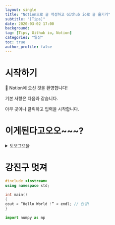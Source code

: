 ```yaml
---
layout: single
title: "Notion으로 글 작성하고 Github io로 글 옮기기"
subtitle: "[Tips]"
date: 2020-03-02 17:00
background: 
tag: [Tips, Github io, Notion]
categories: "일상"
toc: true
author_profile: false
---
```


# 시작하기

👋 Notion에 오신 것을 환영합니다!

기본 사항은 다음과 같습니다.

아무 곳이나 클릭하고 입력을 시작합니다.

# 이게된다고오오~~~?
<details>
<summary>토오그으을</summary>
<div markdown="1">       

와우 이게 된다고 ?

</div>
</details>

# 강진구 멋져 


```c++
#include <iostream>
using namespace std;

int main()
{
cout « “Hello World !” « endl; // 안녕!
}
```
```python 
import numpy as np
    

```
    